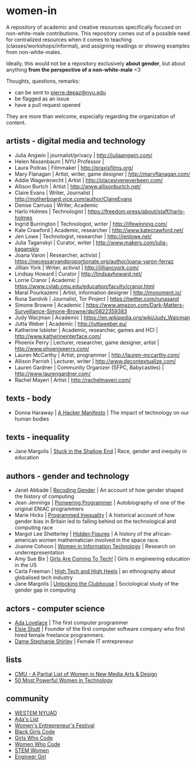 # women-in
A repository of academic and creative resources specifically focused on non-white-male contributions. This repository comes out of a possible need for centralized resources when it comes to teaching (classes/workshops/informal), and assigning readings or showing examples from non-white-males.

Ideally, this would not be a repository exclusively **about gender**, but about anything **from the perspective of a non-white-male** <3

Thoughts, questions, remarks:
- can be sent to pierre.depaz@nyu.edu
- be flagged as an issue
- have a pull request opened

They are more than welcome, especially regarding the organization of content.


## artists - digital media and technology
- Julia Angwin | journalist/privacy | http://juliaangwin.com/
- Helen Nissenbaum | NYU Professor |
- Laura Poitras | Filmmaker | http://praxisfilms.org/
- Mary Flanagan | Artist, writer, game designer | http://maryflanagan.com/
- Addie Wagenknecht | Artist | http://placesiveneverbeen.com/
- Allison Burtch | Artist | http://www.allisonburtch.net/
- Claire Evans | Writer, Journalist | http://motherboard.vice.com/author/ClaireEvans
- Denise Carruso | Writer, Academic
- Harlo Holmes | Technologist | https://freedom.press/about/staff/harlo-holmes
- Ingrid Burrington | Technologist, writer | http://lifewinning.com/
- Kate Crawford | Academic, researcher | http://www.katecrawford.net/
- Jen Lowe | Technologist, researcher | http://jenlowe.net/
- Julia Taganskyi | Curator, writer | http://www.makers.com/julia-kaganskiy
- Joana Varon | Researcher, activist | https://necessaryandproportionate.org/author/joana-varon-ferraz
- Jillian York | Writer, activist | http://jilliancyork.com/
- Lindsay Howard | Curator | http://lindsayhoward.net/
- Lorrie Cranor | Academic | https://www.cylab.cmu.edu/education/faculty/cranor.html
- Maral Pourkazemi | Artist, information designer | http://monoment.io/
- Runa Sandvik | Journalist, Tor Project | https://twitter.com/runasand
- Simone Browne | Academic | https://www.amazon.com/Dark-Matters-Surveillance-Simone-Browne/dp/0822359383
- Judy Wacjman | Academic | https://en.wikipedia.org/wiki/Judy_Wajcman
- Jutta Weber | Academic | http://juttaweber.eu/
- Katherine Isbister | Academic, researcher, games and HCI | http://www.katherineinterface.com/
- Phoenix Perry | Lecturer, researcher, game designer, artist | http://www.phoenixperry.com/
- Lauren McCarthy | Artist, programmer | http://lauren-mccarthy.com/
- Allison Parrish | Lecturer, writer | http://www.decontextualize.com/
- Lauren Gardner | Community Organizer (SFPC, Babycastles) | http://www.laurengardner.com/
- Rachel Mayeri | Artist | http://rachelmayeri.com/

## texts - body

- Donna Haraway | [A Hacker Manifesto](http://faculty.georgetown.edu/irvinem/theory/Haraway-CyborgManifesto-1.pdf) | The impact of technology on our human bodies


## texts - inequality

- Jane Margolis | [Stuck in the Shallow End](https://mitpress.mit.edu/books/stuck-shallow-end) | Race, gender and inequity in education




## authors - gender and technology

- Janet Abbade | [Recoding Gender](https://www.lib.vt.edu/events/vsi/abbate.html) | An account of how gender shaped the history of computing
- Jean Jennings | [Pioneering Programmer](https://www.amazon.com/Pioneer-Programmer-Jennings-Computer-Changed/dp/1612480861)  | Autobiography of one of the original ENIAC programmers
- Marie Hicks | [Programmed Inequality](http://programmedinequality.com/) | A historical account of how gender bias in Britain led to falling behind on the technological and computing race
- Margot Lee Shetterley | [Hidden Figures](http://margotleeshetterly.com/hidden-figures-nasas-african-american-computers/) | A history of the african-american women mathematician involved in the space race.
- Joanne Cohoon | [Women in Information Technology](https://mitpress.mit.edu/authors/joanne-cohoon) | Research on underrepresentation
- Amy Sue Bix | [Girls Are Coming To Tech!](https://mitpress.mit.edu/books/girls-coming-tech) | Girls in engineering education in the US
- Carla Freeman | [High Tech and High Heels](https://www.dukeupress.edu/High-Tech-and-High-Heels-in-the-Global-Economy/) | an ethnography about globalised tech industry
- Jane Margolis | [Unlocking the Clubhouse](https://mitpress.mit.edu/books/unlocking-clubhouse) | Sociological study of the gender gap in computing

## actors - computer science

- [Ada Lovelace](https://en.wikipedia.org/wiki/Ada_Lovelace) | The first computer programmer
- [Elsie Shutt](http://ethw.org/Oral-History:Elsie_Shutt) | Founder of the first computer software company who first hired female freelance programmers.
- [Dame Stephanie Shirley](http://www.steveshirley.com/) | Female IT entrepreneur


## lists
- [CMU - A Partial List of Women in New Media Arts & Design](http://cmuems.com/2015c/deliverables/deliverables-10/lists-of-women-media-artists/)
- [50 Most Powerful Women in Technology](http://top50tech.org/2016/)

## community
- [WESTEM NYUAD](http://www.westemnyuad.org/)
- [Ada's List](https://adaslist.mobilize.io/registrations/groups/3331)
- [Women's Entrepreneur's Festival](https://twitter.com/wefestival)
- [Black Girls Code](http://www.blackgirlscode.com/)
- [Girls Who Code](https://girlswhocode.com/)
- [Women Who Code](https://www.womenwhocode.com/)
- [STEM Women](http://www.stemwomen.net/)
- [Engineer Girl](http://www.engineergirl.org/)
